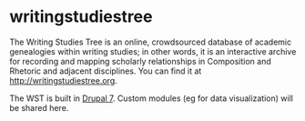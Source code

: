 writingstudiestree
==================
The Writing Studies Tree is an online, crowdsourced database of academic genealogies within writing studies; in other words, it is an interactive archive for recording and mapping scholarly relationships in Composition and Rhetoric and adjacent disciplines. You can find it at <a href="http://writingstudiestree.org/">http://writingstudiestree.org</a>.

The WST is built in <a href="http://drupal.org">Drupal 7</a>. Custom modules (eg for data visualization) will be shared here.
